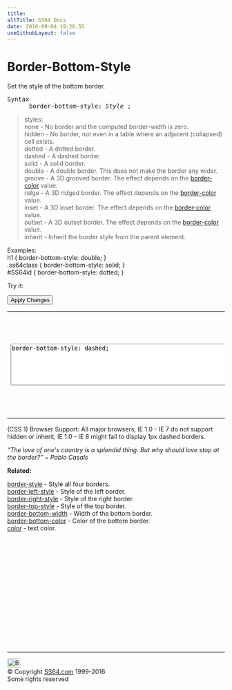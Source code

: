 ```yaml
---
title:
altTitle: SS64 Docs
date: 2016-09-04 19:26:55
useGithubLayout: false
---
```

<!-- #BeginLibraryItem "/Library/head_css.lbi" --><!-- #EndLibraryItem --><h1>Border-Bottom-Style</h1>
<p>Set the style of the bottom border.</p>
<pre>Syntax
      border-bottom-style: <i>Style</i> ; </pre>
<blockquote>
<p>styles:<br>
  <span class="code">none</span> - No border and the computed <span class="code">border-width</span> is           zero.<br>
  <span class="code">hidden</span> - No border, not even in a table where an adjacent (collapsed) cell exists.<br>
  <span class="code">dotted</span> - A dotted border.<br>
  <span class="code">dashed</span> - A dashed border.<br>
  <span class="code">solid</span> - A solid border.<br>
  <span class="code">double</span> - A double border. This does not make the border any wider.<br>
  <span class="code">groove</span> - A 3D grooved border. The effect depends on the <a href="border-color.html">border-color</a> value.<br>
  <span class="code">ridge</span> - A 3D ridged border. The effect depends on the <a href="border-color.html">border-color</a> value.<br>
  <span class="code">inset</span> - A 3D inset border. The effect depends on the <a href="border-color.html">border-color</a> value.<br>
  <span class="code">outset</span> - A 3D outset border. The effect depends on the <a href="border-color.html">border-color</a> value.<br>
<span class="code">inherit</span> - Inherit the border style from the parent element.</p>
</blockquote>
<p>Examples:<br>
  <span class="code">h1 { border-bottom-style:  double; }<br>
.ss64class { border-bottom-style:  solid; }</span><br>
    <span class="code">#SS64id { border-bottom-style: dotted;  }</span>    <br>
</p>
<p>Try it:</p><input type="button" onclick="ApplyStyle()" value="Apply Changes">
<table>
  <tbody><tr>
    <td><textarea name="tryit" id="trycode" cols="60" rows="6" onfocus="this.style.background='#fff';" onblur="this.style.background='#eee';" tabindex="1">border-bottom-style: dashed;
</textarea></td>
    <td><div id="tryresult">This is a sample of text with a CSS border. Each of the 4 borders can be styled separately with CSS.</div></td>
  </tr>
</tbody></table>
<p>(CSS 1) Browser Support:  All major browsers,  IE 1.0 - IE     7     do not support <span class="code">hidden</span> or <span class="code">inherit</span>,  IE 1.0 - IE 8  might fail to display 1px dashed borders.</p>
<p class="quote"><i>“The love of one's country is a splendid thing. But why should love stop at the border?” ~ Pablo Casals</i></p>
<p><b>Related:</b></p>
<p><a href="border-style.html">border-style</a> - Style all four borders.<br>
<a href="border-left-style.html">border-left-style</a> - Style of the left border.<br>
<a href="border-right-style.html">border-right-style</a> - Style of the right border.<br>
<a href="border-top-style.html">border-top-style</a> - Style of the top border.<br>
<a href="border-bottom-width.html">border-bottom-width</a> - Width of the bottom border.<br>
<a href="border-bottom-color.html">border-bottom-color</a> - Color of the bottom border.<br>
<a href="color.html">color</a> - text color.</p><!-- #BeginLibraryItem "/Library/foot_css.lbi" --><p>
<!-- CSS -->
<ins class="adsbygoogle" style="display:inline-block;width:300px;height:250px" data-ad-client="ca-pub-6140977852749469" data-ad-slot="2739097502"></ins>
<script>
(adsbygoogle = window.adsbygoogle || []).push({});
</script></p>
<hr>
<div id="bl" class="footer"><a href="border-bottom-style.html#"><img src="../images/top.png" width="30" height="22" alt="Back to the Top"></a></div>
<div id="br" class="footer, tagline">© Copyright <a href="../index.html">SS64.com</a> 1999-2016<br>
Some rights reserved</div><!-- #EndLibraryItem -->

